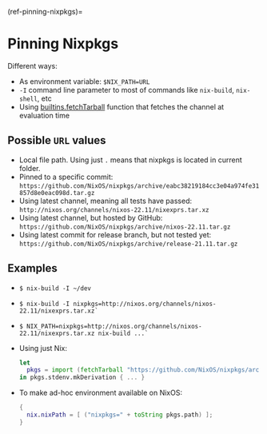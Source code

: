 (ref-pinning-nixpkgs)=

# Pinning Nixpkgs

Different ways:

- As environment variable: `$NIX_PATH=URL`
- `-I` command line parameter to most of commands like `nix-build`, `nix-shell`, etc
- Using [builtins.fetchTarball](https://nixos.org/manual/nix/stable/expressions/builtins.html) function that fetches the channel at evaluation time

## Possible `URL` values

- Local file path. Using just `.` means that nixpkgs is located in current folder.
- Pinned to a specific commit: `https://github.com/NixOS/nixpkgs/archive/eabc38219184cc3e04a974fe31857d8e0eac098d.tar.gz`
- Using latest channel, meaning all tests have passed: `http://nixos.org/channels/nixos-22.11/nixexprs.tar.xz`
- Using latest channel, but hosted by GitHub: `https://github.com/NixOS/nixpkgs/archive/nixos-22.11.tar.gz`
- Using latest commit for release branch, but not tested yet: `https://github.com/NixOS/nixpkgs/archive/release-21.11.tar.gz`

## Examples

- ```shell-session 
  $ nix-build -I ~/dev
  ```

- ```shell-session
  $ nix-build -I nixpkgs=http://nixos.org/channels/nixos-22.11/nixexprs.tar.xz`
  ```

- ```shell-session
  $ NIX_PATH=nixpkgs=http://nixos.org/channels/nixos-22.11/nixexprs.tar.xz nix-build ...`
  ```

- Using just Nix:

  ```nix
  let
    pkgs = import (fetchTarball "https://github.com/NixOS/nixpkgs/archive/nixos-22.11.tar.gz") {};
  in pkgs.stdenv.mkDerivation { ... }
  ```

- To make ad-hoc environment available on NixOS: 
  ```nix
  {
    nix.nixPath = [ ("nixpkgs=" + toString pkgs.path) ];
  }
  ```
